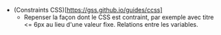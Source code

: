 - (Constraints CSS)[https://gss.github.io/guides/ccss]
    - Repenser la façon dont le CSS est contraint, par exemple avec titre <= 6px au lieu d'une valeur fixe. Relations entre les variables. 